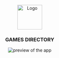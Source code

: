 <div id="top"></div>
<br />
<div align="center">
  <a href="https://github.com/VictorPagnier/checkpoint-front">
    <img src="https://cdn.picpng.com/video_game_controller/video-game-controller-game-97222.png" alt="Logo" width="80" height="80">
  </a>

  <h3 align="center">GAMES DIRECTORY</h3>

<img src="https://i.ibb.co/PYhKxvV/mobile.png" alt="preview of the app">
